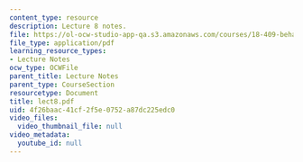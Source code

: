 ```yaml
---
content_type: resource
description: Lecture 8 notes.
file: https://ol-ocw-studio-app-qa.s3.amazonaws.com/courses/18-409-behavior-of-algorithms-spring-2002/4f26baac41cf2f5e0752a87dc225edc0_lect8.pdf
file_type: application/pdf
learning_resource_types:
- Lecture Notes
ocw_type: OCWFile
parent_title: Lecture Notes
parent_type: CourseSection
resourcetype: Document
title: lect8.pdf
uid: 4f26baac-41cf-2f5e-0752-a87dc225edc0
video_files:
  video_thumbnail_file: null
video_metadata:
  youtube_id: null
---
```


